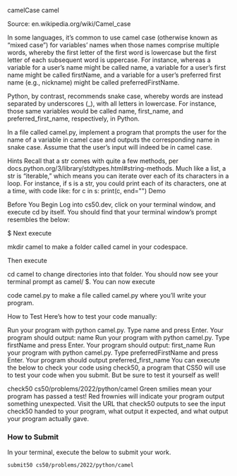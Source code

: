 camelCase
camel

Source: en.wikipedia.org/wiki/Camel_case

In some languages, it’s common to use camel case (otherwise known as “mixed case”) for variables’ names when those names comprise multiple words, whereby the first letter of the first word is lowercase but the first letter of each subsequent word is uppercase. For instance, whereas a variable for a user’s name might be called name, a variable for a user’s first name might be called firstName, and a variable for a user’s preferred first name (e.g., nickname) might be called preferredFirstName.

Python, by contrast, recommends snake case, whereby words are instead separated by underscores (_), with all letters in lowercase. For instance, those same variables would be called name, first_name, and preferred_first_name, respectively, in Python.

In a file called camel.py, implement a program that prompts the user for the name of a variable in camel case and outputs the corresponding name in snake case. Assume that the user’s input will indeed be in camel case.

Hints
Recall that a str comes with quite a few methods, per docs.python.org/3/library/stdtypes.html#string-methods.
Much like a list, a str is “iterable,” which means you can iterate over each of its characters in a loop. For instance, if s is a str, you could print each of its characters, one at a time, with code like:
for c in s:
    print(c, end="")
Demo

Before You Begin
Log into cs50.dev, click on your terminal window, and execute cd by itself. You should find that your terminal window’s prompt resembles the below:

$
Next execute

mkdir camel
to make a folder called camel in your codespace.

Then execute

cd camel
to change directories into that folder. You should now see your terminal prompt as camel/ $. You can now execute

code camel.py
to make a file called camel.py where you’ll write your program.

How to Test
Here’s how to test your code manually:

Run your program with python camel.py. Type name and press Enter. Your program should output:
name
Run your program with python camel.py. Type firstName and press Enter. Your program should output:
first_name
Run your program with python camel.py. Type preferredFirstName and press Enter. Your program should output
preferred_first_name
You can execute the below to check your code using check50, a program that CS50 will use to test your code when you submit. But be sure to test it yourself as well!

check50 cs50/problems/2022/python/camel
Green smilies mean your program has passed a test! Red frownies will indicate your program output something unexpected. Visit the URL that check50 outputs to see the input check50 handed to your program, what output it expected, and what output your program actually gave.

### How to Submit

In your terminal, execute the below to submit your work.

```bash
submit50 cs50/problems/2022/python/camel
```
